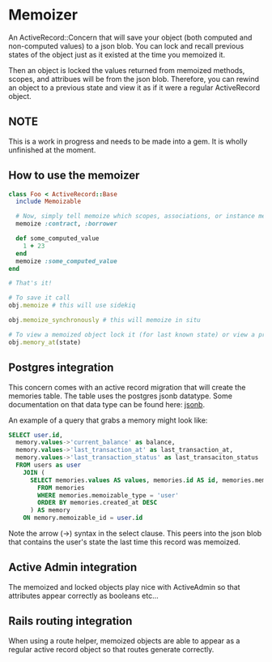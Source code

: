 # Memoizer

An ActiveRecord::Concern that will save your object (both computed and non-computed values) to a json blob. You can lock and recall previous states of the object just as it existed at the time you memoized it.

Then an object is locked the values returned from memoized methods, scopes, and attribues will be from the json blob. 
Therefore, you can rewind an object to a previous state and view it as if it were a regular ActiveRecord object. 

## NOTE

This is a work in progress and needs to be made into a gem. It is wholly unfinished at the moment.

## How to use the memoizer

```rb
class Foo < ActiveRecord::Base
  include Memoizable

  # Now, simply tell memoize which scopes, associations, or instance methods to memoize
  memoize :contract, :borrower

  def some_computed_value
    1 + 23
  end
  memoize :some_computed_value
end

# That's it!

# To save it call
obj.memoize # this will use sidekiq

obj.memoize_synchronously # this will memoize in situ

# To view a memoized object lock it (for last known state) or view a previous state using
obj.memory_at(state)
```


## Postgres integration

This concern comes with an active record migration that will create the memories table. The table uses the postgres jsonb datatype. Some documentation on that data type can be found here: [jsonb](https://www.postgresql.org/docs/9.3/static/functions-json.html).

An example of a query that grabs a memory might look like:

```sql
SELECT user.id,
  memory.values->'current_balance' as balance,
  memory.values->'last_transaction_at' as last_transaction_at,
  memory.values->'last_transaction_status' as last_transaciton_status
  FROM users as user
    JOIN (
      SELECT memories.values AS values, memories.id AS id, memories.memoizable_id AS memoizable_id
        FROM memories
        WHERE memories.memoizable_type = 'user' 
        ORDER BY memories.created_at DESC 
      ) AS memory
    ON memory.memoizable_id = user.id
```

Note the arrow (->) syntax in the select clause. This peers into the json blob that contains the user's state the last time this record was memoized.


## Active Admin integration

The memoized and locked objects play nice with ActiveAdmin so that attributes appear correctly as booleans etc...

## Rails routing integration

When using a route helper, memoized objects are able to appear as a regular active record object so that routes generate correctly.


